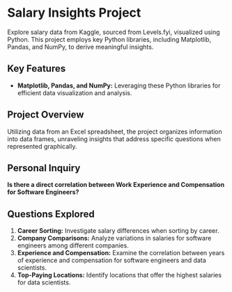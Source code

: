 # Salary Insights Project

Explore salary data from Kaggle, sourced from Levels.fyi, visualized using Python. This project employs key Python libraries, including Matplotlib, Pandas, and NumPy, to derive meaningful insights.

## Key Features
- **Matplotlib, Pandas, and NumPy:** Leveraging these Python libraries for efficient data visualization and analysis.

## Project Overview
Utilizing data from an Excel spreadsheet, the project organizes information into data frames, unraveling insights that address specific questions when represented graphically.

## Personal Inquiry
**Is there a direct correlation between Work Experience and Compensation for Software Engineers?** 

## Questions Explored
1. **Career Sorting:** Investigate salary differences when sorting by career.
2. **Company Comparisons:** Analyze variations in salaries for software engineers among different companies.
3. **Experience and Compensation:** Examine the correlation between years of experience and compensation for software engineers and data scientists.
4. **Top-Paying Locations:** Identify locations that offer the highest salaries for data scientists.
